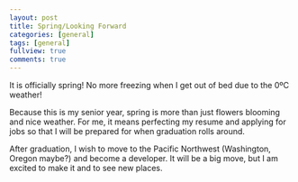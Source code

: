 ```yaml
---
layout: post
title: Spring/Looking Forward
categories: [general]
tags: [general]
fullview: true
comments: true
---
```


It is officially spring! No more freezing when I get out of bed due to the 0ºC weather!

Because this is my senior year, spring is more than just flowers blooming and nice weather. For me, it means perfecting my resume and applying for jobs so that I will be prepared for when graduation rolls around.

After graduation, I wish to move to the Pacific Northwest (Washington, Oregon maybe?) and become a developer. It will be a big move, but I am excited to make it and to see new places.